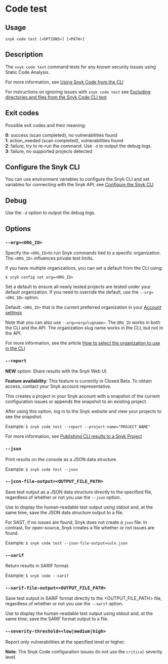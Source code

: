 # Code test

## Usage

`snyk code test [<OPTIONS>] [<PATH>]`

## Description

The `snyk code test` command tests for any known security issues using Static Code Analysis.

For more information, see [Using Snyk Code from the CLI](https://docs.snyk.io/scan-applications/snyk-code/using-snyk-code-from-the-cli)

For instructions on ignoring issues with `snyk code test` see [Excluding directories and files from the Snyk Code CLI test](https://docs.snyk.io/scan-applications/snyk-code/using-snyk-code-from-the-cli/excluding-directories-and-files-from-the-snyk-code-cli-test)

## Exit codes

Possible exit codes and their meaning:

**0**: success (scan completed), no vulnerabilities found\
**1**: action\_needed (scan completed), vulnerabilities found\
**2**: failure, try to re-run the command. Use `-d` to output the debug logs.\
**3**: failure, no supported projects detected

## Configure the Snyk CLI

You can use environment variables to configure the Snyk CLI and set variables for connecting with the Snyk API; see [Configure the Snyk CLI](https://docs.snyk.io/features/snyk-cli/configure-the-snyk-cli)

## Debug

Use the `-d` option to output the debug logs.

## Options

### `--org=<ORG_ID>`

Specify the `<ORG_ID>`to run Snyk commands tied to a specific organization. The `<ORG_ID>` influences private test limits.

If you have multiple organizations, you can set a default from the CLI using:

`$ snyk config set org=<ORG_ID>`

Set a default to ensure all newly tested projects are tested under your default organization. If you need to override the default, use the `--org=<ORG_ID>` option.

Default: `<ORG_ID>` that is the current preferred organization in your [Account settings](https://app.snyk.io/account)

Note that you can also use `--org=<orgslugname>`. The `ORG_ID` works in both the CLI and the API. The organization slug name works in the CLI, but not in the API.

For more information, see the article [How to select the organization to use in the CLI](https://docs.snyk.io/snyk-cli/test-for-vulnerabilities/how-to-select-the-organization-to-use-in-the-cli)

### `--report`

**NEW** option: Share results with the Snyk Web UI.

**Feature availability**: This feature is currently in Closed Beta. To obtain access, contact your Snyk account representative.

This creates a project in your Snyk account with a snapshot of the current configuration issues or appends the snapshot to an existing project.

After using this option, log in to the Snyk website and view your projects to see the snapshot.

Example: `$ snyk code test --report --project-name="PROJECT_NAME"`

For more information, see [Publishing CLI results to a Snyk Project](https://docs.snyk.io/scan-application-code/snyk-code/cli-for-snyk-code/publishing-cli-results-to-a-snyk-project-and-ignoring-cli-results#publishing-cli-results-to-a-snyk-project)

### `--json`

Print results on the console as a JSON data structure.

Example: `$ snyk code test --json`

### `--json-file-output=<OUTPUT_FILE_PATH>`

Save test output as a JSON data structure directly to the specified file, regardless of whether or not you use the `--json` option.

Use to display the human-readable test output using stdout and, at the same time, save the JSON data structure output to a file.

For SAST, if no issues are found, Snyk does not create a `json` file. In contrast, for open-source, Snyk creates a file whether or not issues are found.

Example: `$ snyk code test --json-file-output=vuln.json`

### `--sarif`

Return results in SARIF format.

Example: `$ snyk code --sarif`

### `--sarif-file-output=<OUTPUT_FILE_PATH>`

Save test output in SARIF format directly to the \<OUTPUT\_FILE\_PATH> file, regardless of whether or not you use the `--sarif` option.

Use to display the human-readable test output using stdout and, at the same time, save the SARIF format output to a file.

### `--severity-threshold=<low|medium|high>`

Report only vulnerabilities at the specified level or higher.

**Note**: The Snyk Code configuration issues do not use the `critical` severity level.
